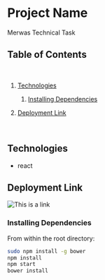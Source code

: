 # Project Name

Merwas Technical Task
​

## Table of Contents

​

1. [Technologies](#technologies)

   1. [Installing Dependencies](#installing-dependencies)

2. [Deployment Link](#deployment)

   ​

## Technologies

- react

## Deployment Link

![This is a link](https://merwas-react.herokuapp.com/)
​

### Installing Dependencies

From within the root directory:

```sh
sudo npm install -g bower
npm install
npm start
bower install
```
